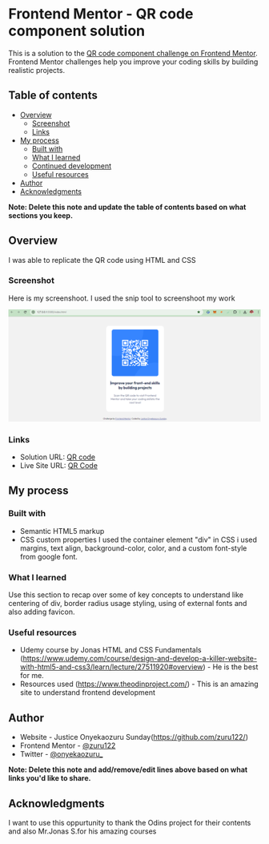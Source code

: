 # Frontend Mentor - QR code component solution

This is a solution to the [QR code component challenge on Frontend Mentor](https://www.frontendmentor.io/challenges/qr-code-component-iux_sIO_H). Frontend Mentor challenges help you improve your coding skills by building realistic projects.

## Table of contents

- [Overview](#overview)
  - [Screenshot](#screenshot)
  - [Links](#links)
- [My process](#my-process)
  - [Built with](#built-with)
  - [What I learned](#what-i-learned)
  - [Continued development](#continued-development)
  - [Useful resources](#useful-resources)
- [Author](#author)
- [Acknowledgments](#acknowledgments)

**Note: Delete this note and update the table of contents based on what sections you keep.**

## Overview

I was able to replicate the QR code using HTML and CSS

### Screenshot

Here is my screenshoot.
I used the snip tool to screenshoot my work

![](./screenshot.jpg)

### Links

- Solution URL: [QR code](https://github.com/zuru122/QR_Code-Design/)
- Live Site URL: [QR Code](https://zuru122.github.io/QR_Code-Design/)

## My process

### Built with

- Semantic HTML5 markup
- CSS custom properties
  I used the container element "div"
  in CSS i used margins, text align, background-color, color, and a custom font-style from google font.

### What I learned

Use this section to recap over some of key concepts to understand like centering of div, border radius usage styling, using of external fonts and also adding favicon.

### Useful resources

- Udemy course by Jonas HTML and CSS Fundamentals (https://www.udemy.com/course/design-and-develop-a-killer-website-with-html5-and-css3/learn/lecture/27511920#overview) - He is the best for me.
- Resources used (https://www.theodinproject.com/) - This is an amazing site to understand frontend development

## Author

- Website - Justice Onyekaozuru Sunday(https://github.com/zuru122/)
- Frontend Mentor - [@zuru122](https://www.frontendmentor.io/profile/yourusername)
- Twitter - [@onyekaozuru\_](https://www.twitter.com/onyekaozuru_)

**Note: Delete this note and add/remove/edit lines above based on what links you'd like to share.**

## Acknowledgments

I want to use this oppurtunity to thank the Odins project for their contents and also Mr.Jonas S.for his amazing courses
